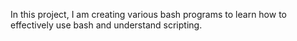 In this project, I am creating various bash programs to learn how to effectively use bash and understand scripting.

